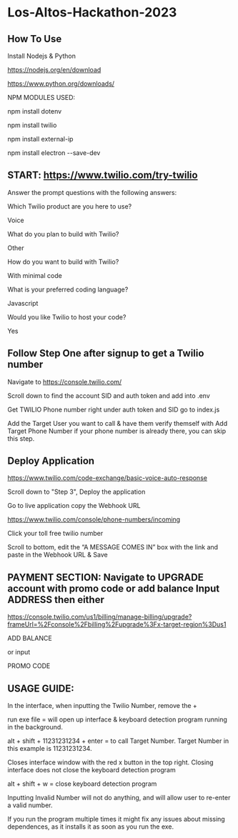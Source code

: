 # Los-Altos-Hackathon-2023

## How To Use
Install Nodejs & Python 

https://nodejs.org/en/download

https://www.python.org/downloads/

NPM MODULES USED:

npm install dotenv

npm install twilio

npm install external-ip

npm install electron --save-dev


## START: https://www.twilio.com/try-twilio 


Answer the prompt questions with the following answers:

Which Twilio product are you here to use?

Voice

What do you plan to build with Twilio?

Other

How do you want to build with Twilio?

With minimal code

What is your preferred coding language?

Javascript

Would you like Twilio to host your code?

Yes


## Follow Step One after signup to get a Twilio number

Navigate to https://console.twilio.com/

Scroll down to find the account SID and auth token and add into .env

Get TWILIO Phone number right under auth token and SID go to index.js

Add the Target User you want to call & have them verify themself with Add Target Phone Number if your phone number is already there, you can skip this step. 

## Deploy Application

https://www.twilio.com/code-exchange/basic-voice-auto-response

Scroll down to "Step 3", Deploy the application

Go to live application copy the Webhook URL

https://www.twilio.com/console/phone-numbers/incoming

Click your toll free twilio number

Scroll to bottom, edit the “A MESSAGE COMES IN”  box with the link and paste in the Webhook URL & Save

## PAYMENT SECTION: Navigate to UPGRADE account with promo code or add balance Input ADDRESS then either 
https://console.twilio.com/us1/billing/manage-billing/upgrade?frameUrl=%2Fconsole%2Fbilling%2Fupgrade%3Fx-target-region%3Dus1

ADD BALANCE

or input

PROMO CODE

## USAGE GUIDE:

In the interface, when inputting the Twilio Number, remove the +

run exe file = will open up interface & keyboard detection program running in the background.

alt + shift + 11231231234 + enter = to call Target Number. Target Number in this example is 11231231234.

Closes interface window with the red x button in the top right. Closing interface does not close the keyboard detection program

alt + shift + w = close keyboard detection program

Inputting Invalid Number will not do anything, and will allow user to re-enter a valid number. 

If you run the program multiple times it might fix any issues about missing dependences, as it installs it as soon as you run the exe.
